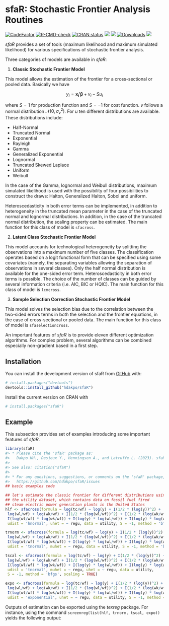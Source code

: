 
<!-- README.md is generated from README.Rmd. Please edit that file -->

# sfaR: Stochastic Frontier Analysis Routines

<!-- badges: start -->

[![CodeFactor](https://www.codefactor.io/repository/github/hdakpo/sfaR/badge)](https://www.codefactor.io/repository/github/hdakpo/sfaR)
[![R-CMD-check](https://github.com/hdakpo/sfaR/actions/workflows/R-CMD-check.yaml/badge.svg)](https://github.com/hdakpo/sfaR/actions/workflows/R-CMD-check.yaml)
[![CRAN
status](https://www.r-pkg.org/badges/version/sfaR)](https://CRAN.R-project.org/package=sfaR)
[![](https://img.shields.io/badge/devel%20version-1.0.0-darkred.svg)](https://github.com/hdakpo/sfaR)
[![](https://img.shields.io/badge/license-GPL-blue)](https://github.com/hdakpo/sfaR)
[![Downloads](https://cranlogs.r-pkg.org/badges/sfaR)](https://CRAN.R-project.org/package=sfaR)
[![](https://img.shields.io/github/languages/code-size/hdakpo/sfaR.svg)](https://github.com/hdakpo/sfaR)
<!-- badges: end -->

*sfaR* provides a set of tools (maximum likelihood and maximum simulated
likelihood) for various specifications of stochastic frontier analysis.

Three categories of models are available in *sfaR*:

1.  **Classic Stochastic Frontier Model**

This model allows the estimation of the frontier for a cross-sectional
or pooled data. Basically we have

$$y_i = \mathbf{x_i'}\boldsymbol{\beta} + v_i - Su_i$$

where $S = 1$ for production function and $S = -1$ for cost function.
$v$ follows a normal distribution $\mathcal{N}(0, \sigma_v^2)$. For $u$
ten different distributions are available. These distributions include:

- Half-Normal
- Truncated Normal
- Exponential
- Rayleigh
- Gamma
- Generalized Exponential
- Lognormal
- Truncated Skewed Laplace
- Uniform
- Weibull

In the case of the Gamma, lognormal and Weibull distributions, maximum
simulated likelihood is used with the possibility of four possibilities
to construct the draws: Halton, Generalized Halton, Sobol and uniform.

Heteroscedasticity in both error terms can be implemented, in addition
to heterogeneity in the truncated mean parameter in the case of the
truncated normal and lognormal distributions. In addition, in the case
of the truncated normal distribution, the scaling property can be
estimated. The main function for this class of model is `sfacross`.

2.  **Latent Class Stochastic Frontier Model**

This model accounts for technological heterogeneity by splitting the
observations into a maximum number of five classes. The classification
operates based on a logit functional form that can be specified using
some covariates (namely, the separating variables allowing the
separation of observations in several classes). Only the half normal
distribution is available for the one-sided error term.
Heteroscedasticity in both error terms is possible. The choice of the
number of classes can be guided by several information criteria
(i.e. AIC, BIC or HQIC). The main function for this class of model is
`lcmcross`.

3.  **Sample Selection Correction Stochastic Frontier Model**

This model solves the selection bias due to the correlation between the
two-sided errors terms in both the selection and the frontier equations,
in the case of cross-sectional or pooled data. The main function for
this class of model is `sfaselectioncross`.

An important features of *sfaR* is to provide eleven different
optimization algorithms. For complex problem, several algorithms can be
combined especially non-gradient based in a first step.

## Installation

You can install the development version of sfaR from
[GitHub](https://github.com/) with:

``` r
# install.packages("devtools")
devtools::install_github("hdakpo/sfaR")
```

Install the current version on CRAN with

``` r
# install.packages("sfaR")
```

## Example

This subsection provides set of examples introducing some important
features of *sfaR*.

``` r
library(sfaR)
#> * Please cite the 'sfaR' package as:
#>   Dakpo KH., Desjeux Y., Henningsen A., and Latruffe L. (2023). sfaR: Stochastic Frontier Analysis Routines. R package version 1.0.0.
#> 
#> See also: citation("sfaR")
#> 
#> * For any questions, suggestions, or comments on the 'sfaR' package, please make use of Tracker facilities at:
#>   https://github.com/hdakpo/sfaR/issues
## basic examples code

## let's estimate the classic frontier for different distributions using 
## the utility dataset, which contains data on fossil fuel fired 
## steam electric power generation plants in the United States
hlf <- sfacross(formula = log(tc/wf) ~ log(y) + I(1/2 * (log(y))^2) +
 log(wl/wf) + log(wk/wf) + I(1/2 * (log(wl/wf))^2) + I(1/2 * (log(wk/wf))^2) +
 I(log(wl/wf) * log(wk/wf)) + I(log(y) * log(wl/wf)) + I(log(y) * log(wk/wf)),
 udist = 'hnormal', uhet = ~ regu, data = utility, S = -1, method = 'bfgs')

trnorm <- sfacross(formula = log(tc/wf) ~ log(y) + I(1/2 * (log(y))^2) +
 log(wl/wf) + log(wk/wf) + I(1/2 * (log(wl/wf))^2) + I(1/2 * (log(wk/wf))^2) +
 I(log(wl/wf) * log(wk/wf)) + I(log(y) * log(wl/wf)) + I(log(y) * log(wk/wf)),
 udist = 'tnormal', muhet = ~ regu, data = utility, S = -1, method = 'bfgs')

tscal <- sfacross(formula = log(tc/wf) ~ log(y) + I(1/2 * (log(y))^2) +
 log(wl/wf) + log(wk/wf) + I(1/2 * (log(wl/wf))^2) + I(1/2 * (log(wk/wf))^2) +
 I(log(wl/wf) * log(wk/wf)) + I(log(y) * log(wl/wf)) + I(log(y) * log(wk/wf)),
 udist = 'tnormal', muhet = ~ regu, uhet = ~ regu, data = utility, 
 S = -1, method = 'bfgs', scaling = TRUE)

expo <- sfacross(formula = log(tc/wf) ~ log(y) + I(1/2 * (log(y))^2) +
 log(wl/wf) + log(wk/wf) + I(1/2 * (log(wl/wf))^2) + I(1/2 * (log(wk/wf))^2) +
 I(log(wl/wf) * log(wk/wf)) + I(log(y) * log(wl/wf)) + I(log(y) * log(wk/wf)),
 udist = 'exponential', uhet = ~ regu, data = utility, S = -1, method = 'bfgs')
```

Outputs of estimation can be exported using the *texreg* package. For
instance, using the command `screenreg(list(hlf, trnorm, tscal, expo))`
yields the following output:

